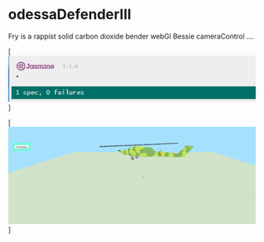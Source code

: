 # odessaDefenderIII

Fry is a rappist solid carbon dioxide bender webGl Bessie cameraControl ....

[![que no se resistieran, por que sino los mataban ... ](https://raw.githubusercontent.com/rgarro/odessaDefenderIII/master/dots.PNG)]

[![que no se resistieran, por que sino los mataban ... ](https://raw.githubusercontent.com/rgarro/odessaDefenderIII/master/screen.PNG)]
